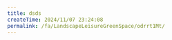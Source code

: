 ```yaml
---
title: dsds
createTime: 2024/11/07 23:24:08
permalink: /fa/LandscapeLeisureGreenSpace/odrrt1Mt/
---
```

